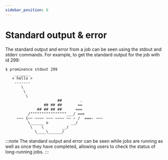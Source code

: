 ```yaml
---
sidebar_position: 6
---
```


# Standard output & error

The standard output and error from a job can be seen using the stdout and stderr commands. For example, to get the standard output for the job with id 299:

```
$ prominence stdout 299
    _______
   < hello >
    -------
       \
        \
         \
                       ##        .
                 ## ## ##       ==
              ## ## ## ##      ===
          /""""""""""""""""___/ ===
     ~~~ {~~ ~~~~ ~~~ ~~~~ ~~ ~ /  ===- ~~~
          \______ o          __/
           \    \        __/
             \____\______/
```

:::note
The standard output and error can be seen while jobs are running as well as once they have completed, allowing users to check the status of long-running jobs.
:::
